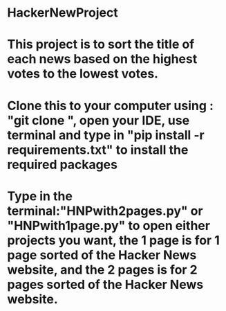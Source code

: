 # HackerNewProject
# This project is to sort the title of each news based on the highest votes to the lowest votes.
# Clone this to your computer using : "git clone <http or ssh under Code>", open your IDE, use terminal and type in "pip install -r requirements.txt" to install the required packages
# Type in the terminal:"HNPwith2pages.py" or "HNPwith1page.py" to open either projects you want, the 1 page is for 1 page sorted of the Hacker News website, and the 2 pages is for 2 pages sorted of the Hacker News website.
